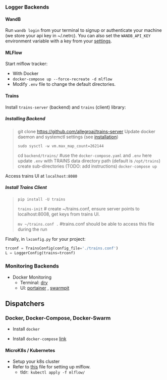 ### Logger Backends

#### WandB

Run `wandb login` from your terminal to signup or authenticate your machine (we store your api key in ~/.netrc). You can also set the `WANDB_API_KEY` environment variable with a key from your [settings](https://app.wandb.ai/settings).



#### MLFlow

Start mlflow tracker:

*  With Docker
  * `docker-compose up --force-recreate -d mlflow` 
  * Modify `.env` file to change the default directories.

#### Trains

Install `trains-server` (backend) and `trains` (client) library:

##### Installing Backend

> git clone https://github.com/allegroai/trains-server
> Update docker daemon and systemctl settings (see [installation](https://github.com/allegroai/trains-server#installation))
>
> `sudo sysctl -w vm.max_map_count=262144`
>
> cd `backend/trains/` #use the `docker-compose.yaml` and `.env` here
> update `.env` with TRAINS data directory path (default is `/opt/trains`)
> create sub-directories (TODO: add instructions)
> `docker-compose up`

Access trains UI at `localhost:8080`

##### Install Trains Client

> `pip install -U trains`
>
> `trains-init` # create ~/trains.conf, ensure server points to localhost:8008, get keys from trains UI.
>
> `mv ~/trains.conf .` #trains.conf should be able to access this file during the run

Finally, in `lxconfig.py` for your project:

```python
trconf = TrainsConfig(config_file='./trains.conf')
L = LoggerConfig(trains=trconf)
```






### Monitoring Backends

* Docker Monitoring
  * Terminal: [dry](https://github.com/moncho/dry)
  * UI: [portainer](https://www.portainer.io/) , [swarmpit](https://github.com/swarmpit/swarmpit)



## Dispatchers



### Docker, Docker-Compose, Docker-Swarm

- Install `docker`

- Install `docker-compose` [link](https://docs.docker.com/compose/install/)

  

#### MicroK8s / Kubernetes

- Setup your k8s cluster
- Refer to [this](microk8s/microk8s.md) file for setting up mlflow.
  - tldr:` kubectl apply -f mlflow/`





###  